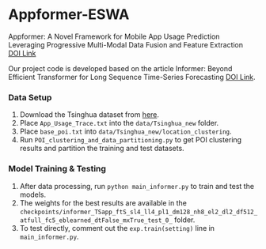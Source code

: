 # Appformer-ESWA

Appformer: A Novel Framework for Mobile App Usage Prediction Leveraging Progressive Multi-Modal Data Fusion and Feature Extraction  
[DOI Link](https://doi.org/10.1016/j.eswa.2024.125903)

Our project code is developed based on the article Informer: Beyond Efficient Transformer for Long Sequence Time-Series Forecasting
[DOI Link](https://doi.org/10.1609/aaai.v35i12.17325).

### Data Setup
1. Download the Tsinghua dataset from [here](https://fi.ee.tsinghua.edu.cn/appusage/).
2. Place `App_Usage_Trace.txt` into the `data/Tsinghua_new` folder.
3. Place `base_poi.txt` into `data/Tsinghua_new/location_clustering`.
4. Run `POI_clustering_and_data_partitioning.py` to get POI clustering results and partition the training and test datasets.

### Model Training & Testing
1. After data processing, run `python main_informer.py` to train and test the models.
2. The weights for the best results are available in the `checkpoints/informer_TSapp_ftS_sl4_ll4_pl1_dm128_nh8_el2_dl2_df512_atfull_fc5_eblearned_dtFalse_mxTrue_test_0_` folder.
3. To test directly, comment out the `exp.train(setting)` line in `main_informer.py`.
